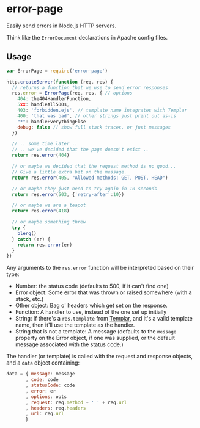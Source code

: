 # error-page

Easily send errors in Node.js HTTP servers.

Think like the `ErrorDocument` declarations in Apache config files.

## Usage

```javascript
var ErrorPage = require('error-page')

http.createServer(function (req, res) {
  // returns a function that we use to send error responses
  res.error = ErrorPage(req, res, { // options
    404: the404HandlerFunction,
    5xx: handleAll500s,
    403: 'forbidden.ejs', // template name integrates with Templar
    400: 'that was bad', // other strings just print out as-is
    "*": handleEverythingElse
    debug: false // show full stack traces, or just messages
  })

  // .. some time later ..
  // .. we've decided that the page doesn't exist ..
  return res.error(404)

  // or maybe we decided that the request method is no good...
  // Give a little extra bit on the message.
  return res.error(405, "Allowed methods: GET, POST, HEAD")

  // or maybe they just need to try again in 10 seconds
  return res.error(503, {'retry-after':10})

  // or maybe we are a teapot
  return res.error(418)

  // or maybe something threw
  try {
    blerg()
  } catch (er) {
    return res.error(er)
  }
})
```

Any arguments to the `res.error` function will be interpreted based on
their type:

* Number: the status code (defaults to 500, if it can't find one)
* Error object: Some error that was thrown or raised somewhere (with a
  stack, etc.)
* Other object: Bag o' headers which get set on the response.
* Function: A handler to use, instead of the one set up initially
* String: If there's a `res.template` from
  [Templar](https://github.com/isaacs/templar), and it's a valid
  template name, then it'll use the template as the handler.
* String that is not a template: A message (defaults to the `message`
  property on the Error object, if one was supplied, or the default
  message associated with the status code.)

The handler (or template) is called with the request and response
objects, and a `data` object containing:

```javascript
data = { message: message
       , code: code
       , statusCode: code
       , error: er
       , options: opts
       , request: req.method + ' ' + req.url
       , headers: req.headers
       , url: req.url
       }
```

